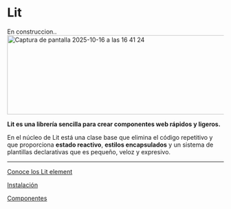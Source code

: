 # Lit

En construccion..
<img width="567" height="185" alt="Captura de pantalla 2025-10-16 a las 16 41 24" src="https://github.com/user-attachments/assets/91fd6799-d560-4351-a51b-7719a15edd4d" />


**Lit es una librería sencilla para crear componentes web rápidos y ligeros.**

En el núcleo de Lit está una clase base que elimina el código repetitivo y que proporciona **estado reactivo**, **estilos encapsulados** y un sistema de plantillas declarativas que es pequeño, veloz y expresivo.

---

[Conoce los Lit element](Lit%202562f387d5c3804593f2dae3ec17a8b9/Conoce%20los%20Lit%20element%202562f387d5c3807eb3e2f6d5ca95efbd.md)

[Instalación](Lit%202562f387d5c3804593f2dae3ec17a8b9/Instalaci%C3%B3n%202562f387d5c380eb942be308383f4ce3.md)

[Componentes](Lit%202562f387d5c3804593f2dae3ec17a8b9/Componentes%202562f387d5c380ea8d36f6d7c0e9c823.md)

[](Lit%202562f387d5c3804593f2dae3ec17a8b9/Sin%20t%C3%ADtulo%202562f387d5c380a3b678d7e57d43f21e.md)

[](Lit%202562f387d5c3804593f2dae3ec17a8b9/Sin%20t%C3%ADtulo%202562f387d5c380408fbddaf400d828b1.md)

[](Lit%202562f387d5c3804593f2dae3ec17a8b9/Sin%20t%C3%ADtulo%202562f387d5c3803db084fcedd3905c8e.md)

[](Lit%202562f387d5c3804593f2dae3ec17a8b9/Sin%20t%C3%ADtulo%202562f387d5c380629bf9c1a08315a5eb.md)

[](Lit%202562f387d5c3804593f2dae3ec17a8b9/Sin%20t%C3%ADtulo%202562f387d5c380019298e922692d78a7.md)

[](Lit%202562f387d5c3804593f2dae3ec17a8b9/Sin%20t%C3%ADtulo%202562f387d5c380578a19fcb67bc3ed1e.md)

[](Lit%202562f387d5c3804593f2dae3ec17a8b9/Sin%20t%C3%ADtulo%202562f387d5c3809290e3e7fcf4ec0532.md)

[](Lit%202562f387d5c3804593f2dae3ec17a8b9/Sin%20t%C3%ADtulo%202562f387d5c380399bf2f1d68f2609f1.md)

[](Lit%202562f387d5c3804593f2dae3ec17a8b9/Sin%20t%C3%ADtulo%202562f387d5c38005aa2fd429b1f26f70.md)

[](Lit%202562f387d5c3804593f2dae3ec17a8b9/Sin%20t%C3%ADtulo%202562f387d5c3804aa955e760d3cd1c8b.md)
